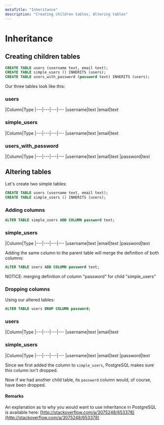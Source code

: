 ```yaml
---
metaTitle: "Inheritance"
description: "Creating children tables, Altering tables"
---
```


# Inheritance



## Creating children tables


```sql
CREATE TABLE users (username text, email text);
CREATE TABLE simple_users () INHERITS (users);
CREATE TABLE users_with_password (password text) INHERITS (users);

```

Our three tables look like this:

### users

|Column|Type
|---|---|---|---
|username|text
|email|text

### simple_users

|Column|Type
|---|---|---|---
|username|text
|email|text

### users_with_password

|Column|Type
|---|---|---|---
|username|text
|email|text
|password|text



## Altering tables


Let's create two simple tables:

```sql
CREATE TABLE users (username text, email text);
CREATE TABLE simple_users () INHERITS (users);

```

### Adding columns

```sql
ALTER TABLE simple_users ADD COLUMN password text;

```

### simple_users

|Column|Type
|---|---|---|---
|username|text
|email|text
|password|text

Adding the same column to the parent table will merge the definition of both columns:

```sql
ALTER TABLE users ADD COLUMN password text;

```

> 
NOTICE:  merging definition of column "password" for child "simple_users"


### Dropping columns

Using our altered tables:

```sql
ALTER TABLE users DROP COLUMN password;

```

### users

|Column|Type
|---|---|---|---
|username|text
|email|text

### simple_users

|Column|Type
|---|---|---|---
|username|text
|email|text
|password|text

Since we first added the column to `simple_users`, PostgreSQL makes sure this column isn't dropped.

Now if we had another child table, its `password` column would, of course, have been dropped.



#### Remarks


An explanation as to why you would want to use inheritance in PostgreSQL is available here: [http://stackoverflow.com/a/3075248/653378](http://stackoverflow.com/a/3075248/653378)

